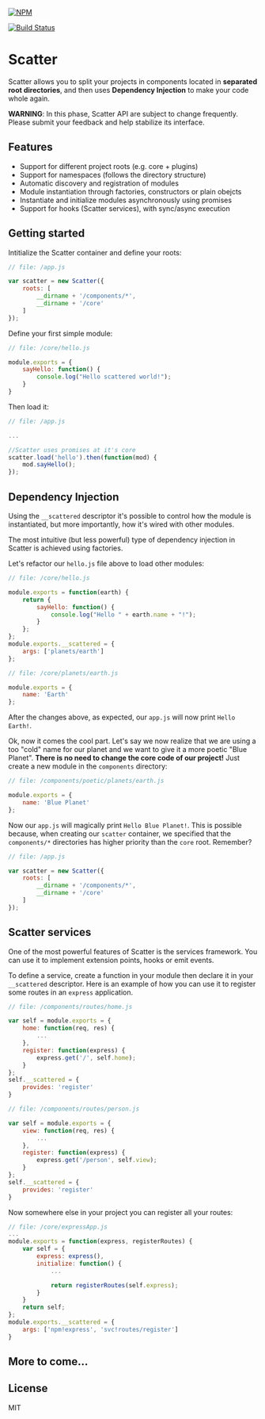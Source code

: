 [![NPM](https://nodei.co/npm/scatter.png)](https://nodei.co/npm/scatter/)

[![Build Status](https://travis-ci.org/mariocasciaro/scatter.png)](https://travis-ci.org/mariocasciaro/scatter)

# Scatter

Scatter allows you to split your projects in components located in **separated root directories**, and then uses **Dependency Injection** to make your code whole again.

**WARNING**: In this phase, Scatter API are subject to change frequently. Please submit your feedback and help stabilize its interface.

## Features

- Support for different project roots (e.g. core + plugins)
- Support for namespaces (follows the directory structure)
- Automatic discovery and registration of modules
- Module instantiation through factories, constructors or plain obejcts
- Instantiate and initialize modules asynchronously using promises
- Support for hooks (Scatter services), with sync/async execution

## Getting started

Intitialize the Scatter container and define your roots:
```javascript
// file: /app.js

var scatter = new Scatter({
    roots: [
        __dirname + '/components/*',
        __dirname + '/core'
    ]
});
```

Define your first simple module:
```javascript
// file: /core/hello.js

module.exports = {
    sayHello: function() {
        console.log("Hello scattered world!");
    }
}
```

Then load it:
```javascript
// file: /app.js

...

//Scatter uses promises at it's core
scatter.load('hello').then(function(mod) {
    mod.sayHello();
});
```

## Dependency Injection

Using the `__scattered` descriptor it's possible to control how the module is instantiated, but more importantly, how it's wired with other modules.

The most intuitive (but less powerful) type of dependency injection in Scatter is achieved using factories.

Let's refactor our  `hello.js` file above to load other modules:

```javascript
// file: /core/hello.js

module.exports = function(earth) {
    return {
        sayHello: function() {
            console.log("Hello " + earth.name + "!");
        }
    };
};
module.exports.__scattered = {
    args: ['planets/earth']
};
```

```javascript
// file: /core/planets/earth.js

module.exports = {
    name: 'Earth'
};
```

After the changes above, as expected, our `app.js` will now print `Hello Earth!`.

Ok, now it comes the cool part. Let's say we now realize that we are using a too "cold" name for our planet and we want to give it a more poetic "Blue Planet". **There is no need to change the core code of our project!** Just create a new module in the `components` directory:


```javascript
// file: /components/poetic/planets/earth.js

module.exports = {
    name: 'Blue Planet'
};
```

Now our `app.js` will magically print  `Hello Blue Planet!`. This is possible because, when creating our `scatter` container, we specified that the `components/*` directories has higher priority than the `core` root. Remember?
```javascript
// file: /app.js

var scatter = new Scatter({
    roots: [
        __dirname + '/components/*',
        __dirname + '/core'
    ]
});
```

## Scatter services

One of the most powerful features of Scatter is the services framework. You can use it to implement extension points, hooks or emit events.

To define a service, create a function in your module then declare it in your `__scattered` descriptor. Here is an example of how you can use it to register some routes in an `express` application.

```javascript
// file: /components/routes/home.js

var self = module.exports = {
    home: function(req, res) {
        ...
    },
    register: function(express) {
        express.get('/', self.home);
    }
};
self.__scattered = {
    provides: 'register'
}
```

```javascript
// file: /components/routes/person.js

var self = module.exports = {
    view: function(req, res) {
        ...
    },
    register: function(express) {
        express.get('/person', self.view);
    }
};
self.__scattered = {
    provides: 'register'
}
```

Now somewhere else in your project you can register all your routes:

```javascript
// file: /core/expressApp.js
...
module.exports = function(express, registerRoutes) {
    var self = {
        express: express(),
        initialize: function() {
            ...

            return registerRoutes(self.express);
        }
    }
    return self;
};
module.exports.__scattered = {
    args: ['npm!express', 'svc!routes/register']
}
```



## More to come...



## License
MIT